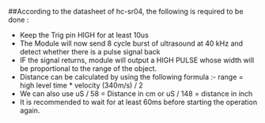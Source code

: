 ##According to the datasheet of hc-sr04, the following is required to be done :

* Keep the Trig pin HIGH for at least 10us
* The Module will now send 8 cycle burst of ultrasound at 40 kHz and detect whether there is a pulse signal back
* IF the signal returns, module will output a HIGH PULSE whose width will be proportional to the range of the object.
* Distance can be calculated by using the following formula :- range = high level time * velocity (340m/s) / 2
* We can also use uS / 58 = Distance in cm or uS / 148 = distance in inch
* It is recommended to wait for at least 60ms before starting the operation again.

